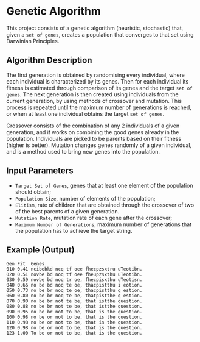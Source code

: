 # Genetic Algorithm

This project consists of a genetic algorithm (heuristic, stochastic) that, given a `set of genes`, creates a population that converges to that set using Darwinian Principles.

## Algorithm Description

The first generation is obtained by randomising every individual, where each individual is characterized by its genes. Then for each individual its fitness is estimated through comparison of its genes and the target `set of genes`. The next generation is then created using individuals from the current generation, by using methods of crossover and mutation. This process is repeated until the maximum number of generations is reached, or when at least one individual obtains the target `set of genes`.

Crossover consists of the combination of any 2 individuals of a given generation, and it works on combining the good genes already in the population. Individuals are picked to be parents based on their fitness (higher is better). Mutation changes genes randomly of a given individual, and is a method used to bring new genes into the population.

## Input Parameters

- `Target Set of Genes`, genes that at least one element of the population should obtain;
- `Population Size`, number of elements of the population;
- `Elitism`, rate of children that are obtained through the crossover of two of the best parents of a given generation.
- `Mutation Rate`, mutation rate of each gene after the crossover;
- `Maximum Number of Generations`, maximum number of generations that the population has to achieve the target string.

## Example (Output)

```shell
Gen Fit  Genes
010 0.41 ncibebkd ncq tf oee fhecpzsxtru uTeotibn.
020 0.51 novbe bd noq tf oee fheupzsxthu uTeotibn.
030 0.59 novbe bd noq tr oe, fhecpisxthu uTeotisn.
040 0.66 no be bd noq te oe, thacpistthu i eotion.
050 0.73 no be br noq te oe, thacpistthu q estion.
060 0.80 no be br noq te be, thatpistthe q estion.
070 0.90 no be br not te be, that istthe question.
080 0.88 no be br not te be, that istthe question.
090 0.95 no be br not to be, that is the question.
100 0.98 no be or not to be, that is the question.
110 0.98 no be or not to be, that is the question.
120 0.98 no be or not to be, that is the question.
123 1.00 To be or not to be, that is the question.
```
